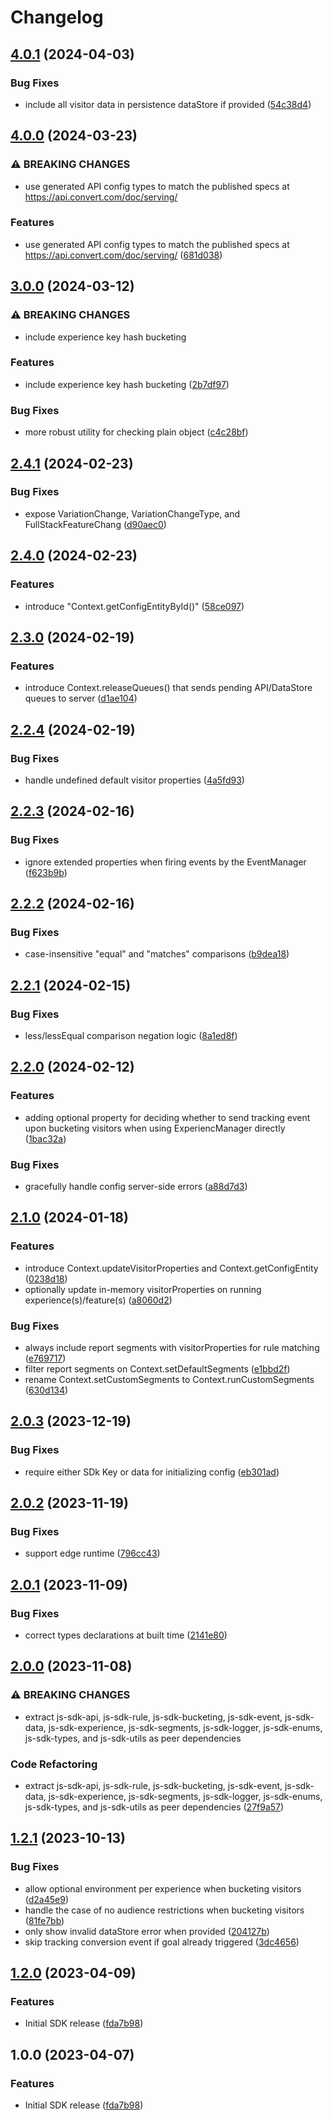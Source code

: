 # Changelog

## [4.0.1](https://github.com/convertcom/javascript-sdk/compare/js-sdk-v4.0.0...js-sdk-v4.0.1) (2024-04-03)


### Bug Fixes

* include all visitor data in persistence dataStore if provided ([54c38d4](https://github.com/convertcom/javascript-sdk/commit/54c38d4c5546bb9369c591f66cac577a693f5099))

## [4.0.0](https://github.com/convertcom/javascript-sdk/compare/js-sdk-v3.0.0...js-sdk-v4.0.0) (2024-03-23)


### ⚠ BREAKING CHANGES

* use generated API config types to match the published specs at https://api.convert.com/doc/serving/

### Features

* use generated API config types to match the published specs at https://api.convert.com/doc/serving/ ([681d038](https://github.com/convertcom/javascript-sdk/commit/681d03845c2d36e303930865275677e8a37faa15))

## [3.0.0](https://github.com/convertcom/javascript-sdk/compare/js-sdk-v2.4.1...js-sdk-v3.0.0) (2024-03-12)


### ⚠ BREAKING CHANGES

* include experience key hash bucketing

### Features

* include experience key hash bucketing ([2b7df97](https://github.com/convertcom/javascript-sdk/commit/2b7df976506666b9ef251563008c18a5a00ed7ff))


### Bug Fixes

* more robust utility for checking plain object ([c4c28bf](https://github.com/convertcom/javascript-sdk/commit/c4c28bf82765054011a170bceeaa0488cf364437))

## [2.4.1](https://github.com/convertcom/javascript-sdk/compare/js-sdk-v2.4.0...js-sdk-v2.4.1) (2024-02-23)


### Bug Fixes

* expose VariationChange, VariationChangeType, and FullStackFeatureChang ([d90aec0](https://github.com/convertcom/javascript-sdk/commit/d90aec09391c41630d72854d8416cd6a39ef77b7))

## [2.4.0](https://github.com/convertcom/javascript-sdk/compare/js-sdk-v2.3.0...js-sdk-v2.4.0) (2024-02-23)


### Features

* introduce "Context.getConfigEntityById()" ([58ce097](https://github.com/convertcom/javascript-sdk/commit/58ce097f0bf048825d010a7ccc93225854311380))

## [2.3.0](https://github.com/convertcom/javascript-sdk/compare/js-sdk-v2.2.4...js-sdk-v2.3.0) (2024-02-19)


### Features

* introduce Context.releaseQueues() that sends  pending API/DataStore queues to server ([d1ae104](https://github.com/convertcom/javascript-sdk/commit/d1ae1045aacb724aaac2512061c6cf1c96b461e7))

## [2.2.4](https://github.com/convertcom/javascript-sdk/compare/js-sdk-v2.2.3...js-sdk-v2.2.4) (2024-02-19)


### Bug Fixes

* handle undefined default visitor properties ([4a5fd93](https://github.com/convertcom/javascript-sdk/commit/4a5fd93620ef38f65a969b9f950e964b0ee878e9))

## [2.2.3](https://github.com/convertcom/javascript-sdk/compare/js-sdk-v2.2.2...js-sdk-v2.2.3) (2024-02-16)


### Bug Fixes

* ignore extended properties when firing events by the EventManager ([f623b9b](https://github.com/convertcom/javascript-sdk/commit/f623b9bdece54d50aa21da76b7c99ea33e632094))

## [2.2.2](https://github.com/convertcom/javascript-sdk/compare/js-sdk-v2.2.1...js-sdk-v2.2.2) (2024-02-16)


### Bug Fixes

* case-insensitive "equal" and "matches" comparisons ([b9dea18](https://github.com/convertcom/javascript-sdk/commit/b9dea189fe0e4ff52ebfa2ec547205cfe9c30304))

## [2.2.1](https://github.com/convertcom/javascript-sdk/compare/js-sdk-v2.2.0...js-sdk-v2.2.1) (2024-02-15)


### Bug Fixes

* less/lessEqual comparison negation logic ([8a1ed8f](https://github.com/convertcom/javascript-sdk/commit/8a1ed8f9ddfb0bf89da1619e04c9b04b3c424480))

## [2.2.0](https://github.com/convertcom/javascript-sdk/compare/js-sdk-v2.1.0...js-sdk-v2.2.0) (2024-02-12)


### Features

* adding optional property for deciding whether to send tracking  event upon bucketing visitors when using ExperiencManager directly ([1bac32a](https://github.com/convertcom/javascript-sdk/commit/1bac32a2c38f15f47b4009aabec5a381c443ded9))


### Bug Fixes

* gracefully handle config server-side errors ([a88d7d3](https://github.com/convertcom/javascript-sdk/commit/a88d7d395d98c850b6af002237d3128f97cad89a))

## [2.1.0](https://github.com/convertcom/javascript-sdk/compare/js-sdk-v2.0.3...js-sdk-v2.1.0) (2024-01-18)


### Features

* introduce Context.updateVisitorProperties and Context.getConfigEntity ([0238d18](https://github.com/convertcom/javascript-sdk/commit/0238d18afa1699261c1acc30514931937dd430a1))
* optionally update in-memory visitorProperties on running experience(s)/feature(s) ([a8060d2](https://github.com/convertcom/javascript-sdk/commit/a8060d27b66d7aeb160b5cee740e6e716afcb688))


### Bug Fixes

* always include report segments with visitorProperties for rule matching ([e769717](https://github.com/convertcom/javascript-sdk/commit/e7697173791fdaffe44b23a1ad5dd1194c0997c7))
* filter report segments on Context.setDefaultSegments ([e1bbd2f](https://github.com/convertcom/javascript-sdk/commit/e1bbd2fba69f22704dd8d83c8a58d53666d45651))
* rename Context.setCustomSegments to Context.runCustomSegments ([630d134](https://github.com/convertcom/javascript-sdk/commit/630d134b1f9024795b4d9b5b53ede46ffb071b1e))

## [2.0.3](https://github.com/convertcom/javascript-sdk/compare/js-sdk-v2.0.2...js-sdk-v2.0.3) (2023-12-19)


### Bug Fixes

* require either SDk Key or data for initializing config ([eb301ad](https://github.com/convertcom/javascript-sdk/commit/eb301ad4c93d790ea565c13f3281258e1c4daa89))

## [2.0.2](https://github.com/convertcom/javascript-sdk/compare/js-sdk-v2.0.1...js-sdk-v2.0.2) (2023-11-19)


### Bug Fixes

* support edge runtime ([796cc43](https://github.com/convertcom/javascript-sdk/commit/796cc43b207d4d04a44ab93d1a35d4a672f7d9ec))

## [2.0.1](https://github.com/convertcom/javascript-sdk/compare/js-sdk-v2.0.0...js-sdk-v2.0.1) (2023-11-09)


### Bug Fixes

* correct types declarations at built time ([2141e80](https://github.com/convertcom/javascript-sdk/commit/2141e800049f9bcbf4641444b763443f196de146))

## [2.0.0](https://github.com/convertcom/javascript-sdk/compare/js-sdk-v1.2.1...js-sdk-v2.0.0) (2023-11-08)


### ⚠ BREAKING CHANGES

* extract js-sdk-api, js-sdk-rule, js-sdk-bucketing, js-sdk-event, js-sdk-data, js-sdk-experience, js-sdk-segments, js-sdk-logger, js-sdk-enums, js-sdk-types, and js-sdk-utils as peer dependencies

### Code Refactoring

* extract js-sdk-api, js-sdk-rule, js-sdk-bucketing, js-sdk-event, js-sdk-data, js-sdk-experience, js-sdk-segments, js-sdk-logger, js-sdk-enums, js-sdk-types, and js-sdk-utils as peer dependencies ([27f9a57](https://github.com/convertcom/javascript-sdk/commit/27f9a57221e5619ea185edcf657db81d4cdf0fc6))

## [1.2.1](https://github.com/convertcom/javascript-sdk/compare/js-sdk-v1.2.0...js-sdk-v1.2.1) (2023-10-13)


### Bug Fixes

* allow optional environment per experience when bucketing visitors ([d2a45e9](https://github.com/convertcom/javascript-sdk/commit/d2a45e99537221d8bbf6762f52f1124e1099b8bf))
* handle the case of no audience restrictions when bucketing visitors ([81fe7bb](https://github.com/convertcom/javascript-sdk/commit/81fe7bbf87e7c719cd6ffa62881a0b7a300bb33e))
* only show invalid dataStore error when provided ([204127b](https://github.com/convertcom/javascript-sdk/commit/204127bb9f0af5cedcac41a63c72345c7d3a48fc))
* skip tracking conversion event if goal already triggered ([3dc4656](https://github.com/convertcom/javascript-sdk/commit/3dc465613db7ee61fe612035895b86790b1e8e74))

## [1.2.0](https://github.com/convertcom/javascript-sdk/compare/js-sdk-v1.1.0...js-sdk-v1.2.0) (2023-04-09)


### Features

* Initial SDK release ([fda7b98](https://github.com/convertcom/javascript-sdk/commit/fda7b983664dcebe7e37e1645e2eee21ae4fe743))

## 1.0.0 (2023-04-07)


### Features

* Initial SDK release ([fda7b98](https://github.com/convertcom/javascript-sdk/commit/fda7b983664dcebe7e37e1645e2eee21ae4fe743))
